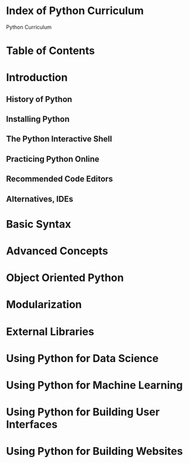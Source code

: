 # Index of Python Curriculum
Python Curriculum

# Table of Contents

# Introduction

## History of Python

## Installing Python

## The Python Interactive Shell

## Practicing Python Online

## Recommended Code Editors

## Alternatives, IDEs

# Basic Syntax

# Advanced Concepts

# Object Oriented Python

# Modularization

# External Libraries

# Using Python for Data Science

# Using Python for Machine Learning

# Using Python for Building User Interfaces

# Using Python for Building Websites
